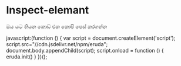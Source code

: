 # Inspect-elemant
ඔය යට තියන කොඩ් එක කොපි පෙස් කරගන්න 


javascript:(function () { 
    var script =  document.createElement('script');
    script.src="//cdn.jsdelivr.net/npm/eruda"; 
    document.body.appendChild(script);
    script.onload = function () { 
        eruda.init() 
    } 
})();
